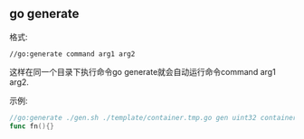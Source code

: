 ## go generate
格式:
```
//go:generate command arg1 arg2
```
这样在同一个目录下执行命令go generate就会自动运行命令command arg1 arg2.

示例:
```go
//go:generate ./gen.sh ./template/container.tmp.go gen uint32 container
func fn(){}
```